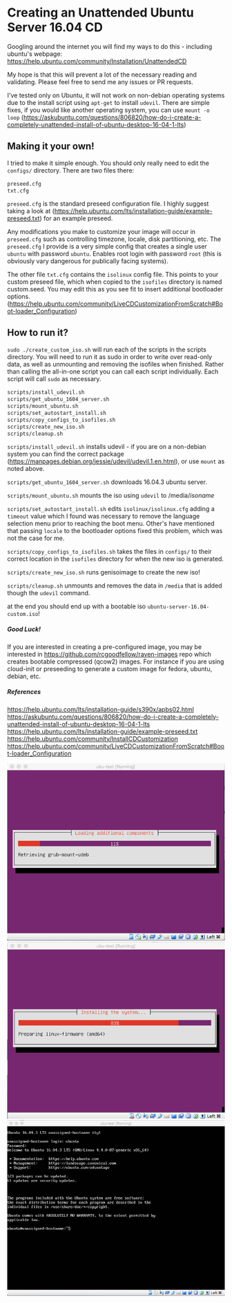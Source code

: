 # Creating an Unattended Ubuntu Server 16.04 CD

Googling around the internet you will find my ways to do this - including ubuntu's webpage: https://help.ubuntu.com/community/Installation/UnattendedCD

My hope is that this will prevent a lot of the necessary reading and validating.  Please feel free to send me any issues or PR requests.

I've tested only on Ubuntu, it will not work on non-debian operating systems due to the install script using `apt-get` to install `udevil`.  There are simple fixes, if you would like another operating system, you can use `mount -o loop` (https://askubuntu.com/questions/806820/how-do-i-create-a-completely-unattended-install-of-ubuntu-desktop-16-04-1-lts)


## Making it your own!

I tried to make it simple enough.  You should only really need to edit the `configs/` directory.  There are two files there:

```
preseed.cfg
txt.cfg
```

`preseed.cfg` is the standard preseed configuration file.  I highly suggest taking a look at (https://help.ubuntu.com/lts/installation-guide/example-preseed.txt) for an example preseed.

Any modifications you make to customize your image will occur in `preseed.cfg` such as controlling timezone, locale, disk partitioning, etc.  The `preseed.cfg` I provide is a very simple config that creates a single user `ubuntu` with password `ubuntu`.  Enables root login with password `root` (this is obviously vary dangerous for publically facing systems).

The other file `txt.cfg` contains the `isolinux` config file.  This points to your custom preseed file, which when copied to the `isofiles` directory is named custom.seed.  You may edit this as you see fit to insert additional bootloader options. (https://help.ubuntu.com/community/LiveCDCustomizationFromScratch#Boot-loader_Configuration)

## How to run it?

`sudo ./create_custom_iso.sh` will run each of the scripts in the scripts directory.  You will need to run it as sudo in order to write over read-only data, as well as unmounting and removing the isofiles when finished.  Rather than calling the all-in-one script you can call each script individually.  Each script will call `sudo` as necessary.

```
scripts/install_udevil.sh
scripts/get_ubuntu_1604_server.sh
scripts/mount_ubuntu.sh
scripts/set_autostart_install.sh
scripts/copy_configs_to_isofiles.sh
scripts/create_new_iso.sh
scripts/cleanup.sh
```

`scripts/install_udevil.sh` installs udevil - if you are on a non-debian system you can find the correct package (https://manpages.debian.org/jessie/udevil/udevil.1.en.html), or use `mount` as noted above.

`scripts/get_ubuntu_1604_server.sh` downloads 16.04.3 ubuntu server.

`scripts/mount_ubuntu.sh` mounts the iso using `udevil` to /media/_isoname_

`scripts/set_autostart_install.sh` edits `isolinux/isolinux.cfg` adding a `timeout` value which I found was necessary to remove the language selection menu prior to reaching the boot menu.  Other's have mentioned that passing `locale` to the bootloader options fixed this problem, which was not the case for me.

`scripts/copy_configs_to_isofiles.sh` takes the files in `configs/` to their correct location in the `isofiles` directory for when the new iso is generated.

`scripts/create_new_iso.sh` runs genisoimage to create the new iso!

`scripts/cleanup.sh` unmounts and removes the data in `/media` that is added though the `udevil` command.

at the end you should end up with a bootable iso `ubuntu-server-16.04-custom.iso`!

##### Good Luck!

If you are interested in creating a pre-configured image, you may be interested in https://github.com/rcgoodfellow/raven-images repo which creates bootable compressed (qcow2) images.  For instance if you are using cloud-init or preseeding to generate a custom image for fedora, ubuntu, debian, etc.

##### References

https://help.ubuntu.com/lts/installation-guide/s390x/apbs02.html
https://askubuntu.com/questions/806820/how-do-i-create-a-completely-unattended-install-of-ubuntu-desktop-16-04-1-lts
https://help.ubuntu.com/lts/installation-guide/example-preseed.txt
https://help.ubuntu.com/community/InstallCDCustomization
https://help.ubuntu.com/community/LiveCDCustomizationFromScratch#Boot-loader_Configuration

![Alt text](pictures/screenshot1.png?raw=true "Auto installing screenshot #1")
![Alt text](pictures/screenshot2.png?raw=true "Auto installing screenshot #2")
![Alt text](pictures/screenshot3.png?raw=true "Logging in with pre-configured account")
